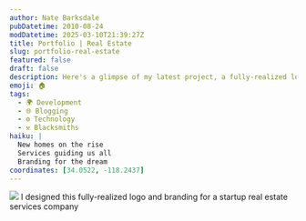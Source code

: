 ```yaml
---
author: Nate Barksdale
pubDatetime: 2010-08-24
modDatetime: 2025-03-10T21:39:27Z
title: Portfolio | Real Estate
slug: portfolio-real-estate
featured: false
draft: false
description: Here's a glimpse of my latest project, a fully-realized logo and branding for a startup real estate services company. "Our vision was to create a unique identity that speaks to modern homebuyers and sellers."
emoji: 🏠
tags:
  - 🌍 Development
  - 🌐 Blogging
  - ⚙️ Technology
  - ⚒️ Blacksmiths
haiku: |
  New homes on the rise  
  Services guiding us all  
  Branding for the dream
coordinates: [34.0522, -118.2437]
---
```


![](@assets/images/know_card_530.jpg) I designed this fully-realized logo and branding for a startup real estate services company
